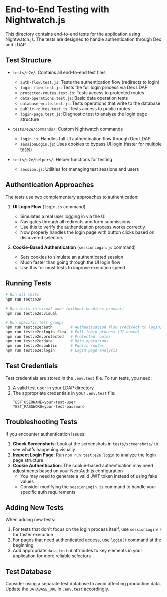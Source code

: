 # End-to-End Testing with Nightwatch.js

This directory contains end-to-end tests for the application using Nightwatch.js. The tests are designed to handle authentication through Dex and LDAP.

## Test Structure

- `tests/e2e/`: Contains all end-to-end test files
  - `auth-flow.test.js`: Tests the authentication flow (redirects to login)
  - `login-flow.test.js`: Tests the full login process via Dex LDAP
  - `protected-routes.test.js`: Tests access to protected routes
  - `data-operations.test.js`: Basic data operation tests
  - `database-write.test.js`: Tests operations that write to the database
  - `public-routes.test.js`: Tests access to public routes
  - `login-page.test.js`: Diagnostic test to analyze the login page structure

- `tests/e2e/commands/`: Custom Nightwatch commands
  - `login.js`: Handles full UI authentication flow through Dex LDAP
  - `sessionLogin.js`: Uses cookies to bypass UI login (faster for multiple tests)

- `tests/e2e/helpers/`: Helper functions for testing
  - `session.js`: Utilities for managing test sessions and users

## Authentication Approaches

The tests use two complementary approaches to authentication:

1. **UI Login Flow** (`login.js` command)
   - Simulates a real user logging in via the UI
   - Navigates through all redirects and form submissions
   - Use this to verify the authentication process works correctly
   - Now properly handles the login page with button clicks based on discovered selectors

2. **Cookie-Based Authentication** (`sessionLogin.js` command)
   - Sets cookies to simulate an authenticated session
   - Much faster than going through the UI login flow
   - Use this for most tests to improve execution speed

## Running Tests

```bash
# Run all tests
npm run test:e2e

# Run tests in visual mode (without headless browser)
npm run test:e2e:visual

# Run specific test groups
npm run test:e2e:auth        # Authentication flow (redirect to login)
npm run test:e2e:login-flow  # Full login process (UI-based)
npm run test:e2e:protected   # Protected routes
npm run test:e2e:data        # Data operations
npm run test:e2e:public      # Public routes
npm run test:e2e:login       # Login page analysis
```

## Test Credentials

Test credentials are stored in the `.env.test` file. To run tests, you need:

1. A valid test user in your LDAP directory
2. The appropriate credentials in your `.env.test` file:
   ```
   TEST_USERNAME=your-test-user
   TEST_PASSWORD=your-test-password
   ```

## Troubleshooting Tests

If you encounter authentication issues:

1. **Check Screenshots**: Look at the screenshots in `tests/screenshots/` to see what's happening visually
2. **Inspect Login Page**: Run `npm run test:e2e:login` to analyze the login page structure
3. **Cookie Authentication**: The cookie-based authentication may need adjustments based on your NextAuth.js configuration
   - You may need to generate a valid JWT token instead of using fake values
   - Consider modifying the `sessionLogin.js` command to handle your specific auth requirements

## Adding New Tests

When adding new tests:

1. For tests that don't focus on the login process itself, use `sessionLogin()` for faster execution
2. For pages that need authenticated access, use `login()` command at the beginning
3. Add appropriate `data-testid` attributes to key elements in your application for more reliable selectors

## Test Database

Consider using a separate test database to avoid affecting production data. Update the `DATABASE_URL` in `.env.test` accordingly.